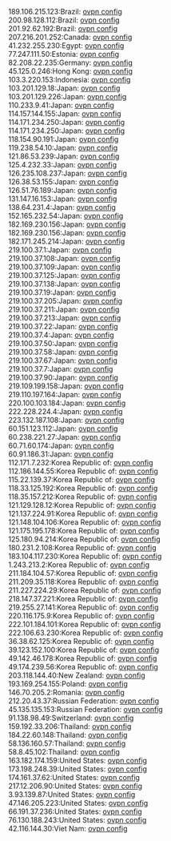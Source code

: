 189.106.215.123:Brazil: [ovpn config](vpn/189_106_215_123.ovpn)  
200.98.128.112:Brazil: [ovpn config](vpn/200_98_128_112.ovpn)  
201.92.62.192:Brazil: [ovpn config](vpn/201_92_62_192.ovpn)  
207.216.201.252:Canada: [ovpn config](vpn/207_216_201_252.ovpn)  
41.232.255.230:Egypt: [ovpn config](vpn/41_232_255_230.ovpn)  
77.247.111.50:Estonia: [ovpn config](vpn/77_247_111_50.ovpn)  
82.208.22.235:Germany: [ovpn config](vpn/82_208_22_235.ovpn)  
45.125.0.246:Hong Kong: [ovpn config](vpn/45_125_0_246.ovpn)  
103.3.220.153:Indonesia: [ovpn config](vpn/103_3_220_153.ovpn)  
103.201.129.18:Japan: [ovpn config](vpn/103_201_129_18.ovpn)  
103.201.129.226:Japan: [ovpn config](vpn/103_201_129_226.ovpn)  
110.233.9.41:Japan: [ovpn config](vpn/110_233_9_41.ovpn)  
114.157.144.155:Japan: [ovpn config](vpn/114_157_144_155.ovpn)  
114.171.234.250:Japan: [ovpn config](vpn/114_171_234_250.ovpn)  
114.171.234.250:Japan: [ovpn config](vpn/114_171_234_250.ovpn)  
118.154.90.191:Japan: [ovpn config](vpn/118_154_90_191.ovpn)  
119.238.54.10:Japan: [ovpn config](vpn/119_238_54_10.ovpn)  
121.86.53.239:Japan: [ovpn config](vpn/121_86_53_239.ovpn)  
125.4.232.33:Japan: [ovpn config](vpn/125_4_232_33.ovpn)  
126.235.108.237:Japan: [ovpn config](vpn/126_235_108_237.ovpn)  
126.38.53.155:Japan: [ovpn config](vpn/126_38_53_155.ovpn)  
126.51.76.189:Japan: [ovpn config](vpn/126_51_76_189.ovpn)  
131.147.16.153:Japan: [ovpn config](vpn/131_147_16_153.ovpn)  
138.64.231.4:Japan: [ovpn config](vpn/138_64_231_4.ovpn)  
152.165.232.54:Japan: [ovpn config](vpn/152_165_232_54.ovpn)  
182.169.230.156:Japan: [ovpn config](vpn/182_169_230_156.ovpn)  
182.169.230.156:Japan: [ovpn config](vpn/182_169_230_156.ovpn)  
182.171.245.214:Japan: [ovpn config](vpn/182_171_245_214.ovpn)  
219.100.37.1:Japan: [ovpn config](vpn/219_100_37_1.ovpn)  
219.100.37.108:Japan: [ovpn config](vpn/219_100_37_108.ovpn)  
219.100.37.109:Japan: [ovpn config](vpn/219_100_37_109.ovpn)  
219.100.37.125:Japan: [ovpn config](vpn/219_100_37_125.ovpn)  
219.100.37.138:Japan: [ovpn config](vpn/219_100_37_138.ovpn)  
219.100.37.19:Japan: [ovpn config](vpn/219_100_37_19.ovpn)  
219.100.37.205:Japan: [ovpn config](vpn/219_100_37_205.ovpn)  
219.100.37.211:Japan: [ovpn config](vpn/219_100_37_211.ovpn)  
219.100.37.213:Japan: [ovpn config](vpn/219_100_37_213.ovpn)  
219.100.37.22:Japan: [ovpn config](vpn/219_100_37_22.ovpn)  
219.100.37.4:Japan: [ovpn config](vpn/219_100_37_4.ovpn)  
219.100.37.50:Japan: [ovpn config](vpn/219_100_37_50.ovpn)  
219.100.37.58:Japan: [ovpn config](vpn/219_100_37_58.ovpn)  
219.100.37.67:Japan: [ovpn config](vpn/219_100_37_67.ovpn)  
219.100.37.7:Japan: [ovpn config](vpn/219_100_37_7.ovpn)  
219.100.37.90:Japan: [ovpn config](vpn/219_100_37_90.ovpn)  
219.109.199.158:Japan: [ovpn config](vpn/219_109_199_158.ovpn)  
219.110.197.164:Japan: [ovpn config](vpn/219_110_197_164.ovpn)  
220.100.103.184:Japan: [ovpn config](vpn/220_100_103_184.ovpn)  
222.228.224.4:Japan: [ovpn config](vpn/222_228_224_4.ovpn)  
223.132.187.108:Japan: [ovpn config](vpn/223_132_187_108.ovpn)  
60.151.123.112:Japan: [ovpn config](vpn/60_151_123_112.ovpn)  
60.238.221.27:Japan: [ovpn config](vpn/60_238_221_27.ovpn)  
60.71.60.174:Japan: [ovpn config](vpn/60_71_60_174.ovpn)  
60.91.186.31:Japan: [ovpn config](vpn/60_91_186_31.ovpn)  
112.171.7.232:Korea Republic of: [ovpn config](vpn/112_171_7_232.ovpn)  
112.186.144.55:Korea Republic of: [ovpn config](vpn/112_186_144_55.ovpn)  
115.22.139.37:Korea Republic of: [ovpn config](vpn/115_22_139_37.ovpn)  
118.33.125.192:Korea Republic of: [ovpn config](vpn/118_33_125_192.ovpn)  
118.35.157.212:Korea Republic of: [ovpn config](vpn/118_35_157_212.ovpn)  
121.129.128.12:Korea Republic of: [ovpn config](vpn/121_129_128_12.ovpn)  
121.137.224.91:Korea Republic of: [ovpn config](vpn/121_137_224_91.ovpn)  
121.148.104.106:Korea Republic of: [ovpn config](vpn/121_148_104_106.ovpn)  
121.175.195.178:Korea Republic of: [ovpn config](vpn/121_175_195_178.ovpn)  
125.180.94.214:Korea Republic of: [ovpn config](vpn/125_180_94_214.ovpn)  
180.231.2.108:Korea Republic of: [ovpn config](vpn/180_231_2_108.ovpn)  
183.104.117.230:Korea Republic of: [ovpn config](vpn/183_104_117_230.ovpn)  
1.243.213.2:Korea Republic of: [ovpn config](vpn/1_243_213_2.ovpn)  
211.184.104.57:Korea Republic of: [ovpn config](vpn/211_184_104_57.ovpn)  
211.209.35.118:Korea Republic of: [ovpn config](vpn/211_209_35_118.ovpn)  
211.227.224.29:Korea Republic of: [ovpn config](vpn/211_227_224_29.ovpn)  
218.147.37.221:Korea Republic of: [ovpn config](vpn/218_147_37_221.ovpn)  
219.255.27.141:Korea Republic of: [ovpn config](vpn/219_255_27_141.ovpn)  
220.116.175.9:Korea Republic of: [ovpn config](vpn/220_116_175_9.ovpn)  
222.101.184.101:Korea Republic of: [ovpn config](vpn/222_101_184_101.ovpn)  
222.106.63.230:Korea Republic of: [ovpn config](vpn/222_106_63_230.ovpn)  
36.38.62.125:Korea Republic of: [ovpn config](vpn/36_38_62_125.ovpn)  
39.123.152.100:Korea Republic of: [ovpn config](vpn/39_123_152_100.ovpn)  
49.142.46.178:Korea Republic of: [ovpn config](vpn/49_142_46_178.ovpn)  
49.174.239.56:Korea Republic of: [ovpn config](vpn/49_174_239_56.ovpn)  
203.118.144.40:New Zealand: [ovpn config](vpn/203_118_144_40.ovpn)  
193.169.254.155:Poland: [ovpn config](vpn/193_169_254_155.ovpn)  
146.70.205.2:Romania: [ovpn config](vpn/146_70_205_2.ovpn)  
212.20.43.37:Russian Federation: [ovpn config](vpn/212_20_43_37.ovpn)  
45.135.135.153:Russian Federation: [ovpn config](vpn/45_135_135_153.ovpn)  
91.138.98.49:Switzerland: [ovpn config](vpn/91_138_98_49.ovpn)  
159.192.33.206:Thailand: [ovpn config](vpn/159_192_33_206.ovpn)  
184.22.60.148:Thailand: [ovpn config](vpn/184_22_60_148.ovpn)  
58.136.160.57:Thailand: [ovpn config](vpn/58_136_160_57.ovpn)  
58.8.45.102:Thailand: [ovpn config](vpn/58_8_45_102.ovpn)  
163.182.174.159:United States: [ovpn config](vpn/163_182_174_159.ovpn)  
173.198.248.39:United States: [ovpn config](vpn/173_198_248_39.ovpn)  
174.161.37.62:United States: [ovpn config](vpn/174_161_37_62.ovpn)  
217.12.206.90:United States: [ovpn config](vpn/217_12_206_90.ovpn)  
3.93.139.87:United States: [ovpn config](vpn/3_93_139_87.ovpn)  
47.146.205.223:United States: [ovpn config](vpn/47_146_205_223.ovpn)  
66.191.37.236:United States: [ovpn config](vpn/66_191_37_236.ovpn)  
76.130.188.243:United States: [ovpn config](vpn/76_130_188_243.ovpn)  
42.116.144.30:Viet Nam: [ovpn config](vpn/42_116_144_30.ovpn)  
